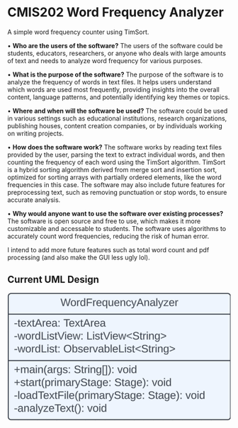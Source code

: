 # CMIS202 Word Frequency Analyzer

A simple word frequency counter using TimSort.

• **Who are the users of the software?**
The users of the software could be students, educators, researchers, or anyone who deals with large amounts of text and needs to analyze word frequency for various purposes.

• **What is the purpose of the software?**
The purpose of the software is to analyze the frequency of words in text files. It helps users understand which words are used most frequently, providing insights into the overall content, language patterns, and potentially identifying key themes or topics.

• **Where and when will the software be used?**
The software could be used in various settings such as educational institutions, research organizations, publishing houses, content creation companies, or by individuals working on writing projects.

• **How does the software work?**
The software works by reading text files provided by the user, parsing the text to extract individual words, and then counting the frequency of each word using the TimSort algorithm. TimSort is a hybrid sorting algorithm derived from merge sort and insertion sort, optimized for sorting arrays with partially ordered elements, like the word frequencies in this case. The software may also include future features for preprocessing text, such as removing punctuation or stop words, to ensure accurate analysis.

• **Why would anyone want to use the software over existing processes?**
The software is open source and free to use, which makes it more customizable and accessable to students. The software uses algorithms to accurately count word frequencies, reducing the risk of human error.

I intend to add more future features such as total word count and pdf processing (and also make the GUI less ugly lol).

## Current UML Design

![UML](UML.png)
